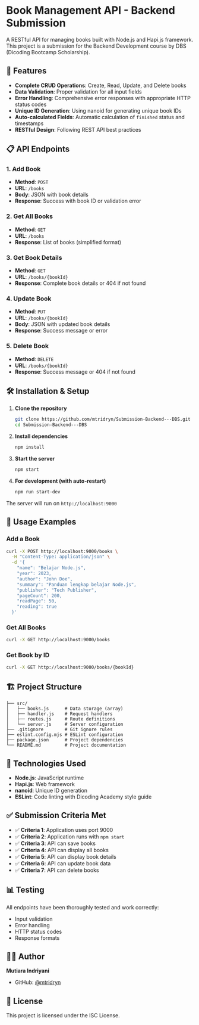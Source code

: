 # Book Management API - Backend Submission

A RESTful API for managing books built with Node.js and Hapi.js framework. This project is a submission for the Backend Development course by DBS (Dicoding Bootcamp Scholarship).

## 🚀 Features

- **Complete CRUD Operations**: Create, Read, Update, and Delete books
- **Data Validation**: Proper validation for all input fields
- **Error Handling**: Comprehensive error responses with appropriate HTTP status codes
- **Unique ID Generation**: Using nanoid for generating unique book IDs
- **Auto-calculated Fields**: Automatic calculation of `finished` status and timestamps
- **RESTful Design**: Following REST API best practices

## 📋 API Endpoints

### 1. Add Book
- **Method**: `POST`
- **URL**: `/books`
- **Body**: JSON with book details
- **Response**: Success with book ID or validation error

### 2. Get All Books
- **Method**: `GET`
- **URL**: `/books`
- **Response**: List of books (simplified format)

### 3. Get Book Details
- **Method**: `GET`
- **URL**: `/books/{bookId}`
- **Response**: Complete book details or 404 if not found

### 4. Update Book
- **Method**: `PUT`
- **URL**: `/books/{bookId}`
- **Body**: JSON with updated book details
- **Response**: Success message or error

### 5. Delete Book
- **Method**: `DELETE`
- **URL**: `/books/{bookId}`
- **Response**: Success message or 404 if not found

## 🛠️ Installation & Setup

1. **Clone the repository**
   ```bash
   git clone https://github.com/mtridryn/Submission-Backend---DBS.git
   cd Submission-Backend---DBS
   ```

2. **Install dependencies**
   ```bash
   npm install
   ```

3. **Start the server**
   ```bash
   npm start
   ```

4. **For development (with auto-restart)**
   ```bash
   npm run start-dev
   ```

The server will run on `http://localhost:9000`

## 📝 Usage Examples

### Add a Book
```bash
curl -X POST http://localhost:9000/books \
  -H "Content-Type: application/json" \
  -d '{
    "name": "Belajar Node.js",
    "year": 2023,
    "author": "John Doe",
    "summary": "Panduan lengkap belajar Node.js",
    "publisher": "Tech Publisher",
    "pageCount": 200,
    "readPage": 50,
    "reading": true
  }'
```

### Get All Books
```bash
curl -X GET http://localhost:9000/books
```

### Get Book by ID
```bash
curl -X GET http://localhost:9000/books/{bookId}
```

## 🏗️ Project Structure

```
├── src/
│   ├── books.js      # Data storage (array)
│   ├── handler.js    # Request handlers
│   ├── routes.js     # Route definitions
│   └── server.js     # Server configuration
├── .gitignore        # Git ignore rules
├── eslint.config.mjs # ESLint configuration
├── package.json      # Project dependencies
└── README.md         # Project documentation
```

## 🔧 Technologies Used

- **Node.js**: JavaScript runtime
- **Hapi.js**: Web framework
- **nanoid**: Unique ID generation
- **ESLint**: Code linting with Dicoding Academy style guide

## ✅ Submission Criteria Met

- ✅ **Criteria 1**: Application uses port 9000
- ✅ **Criteria 2**: Application runs with `npm start`
- ✅ **Criteria 3**: API can save books
- ✅ **Criteria 4**: API can display all books
- ✅ **Criteria 5**: API can display book details
- ✅ **Criteria 6**: API can update book data
- ✅ **Criteria 7**: API can delete books

## 📊 Testing

All endpoints have been thoroughly tested and work correctly:
- Input validation
- Error handling
- HTTP status codes
- Response formats

## 👨‍💻 Author

**Mutiara Indriyani**
- GitHub: [@mtridryn](https://github.com/mtridryn)

## 📄 License

This project is licensed under the ISC License.
